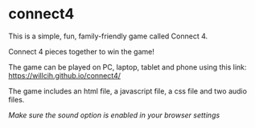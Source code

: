 # connect4

This is a simple, fun, family-friendly game called Connect 4.

Connect 4 pieces together to win the game! 

The game can be played on PC, laptop, tablet and phone using this link: https://willcih.github.io/connect4/

The game includes an html file, a javascript file, a css file and two audio files.

*Make sure the sound option is enabled in your browser settings*
